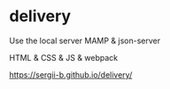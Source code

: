 # delivery

Use the local server MAMP & json-server

HTML & CSS & JS & webpack

https://sergii-b.github.io/delivery/
